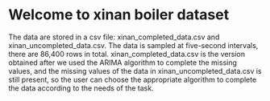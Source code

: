 Welcome to xinan boiler dataset
=======================================
The data are stored in a csv file: xinan_completed_data.csv and xinan_uncompleted_data.csv. 
The data is sampled at five-second intervals, there are 86,400 rows in total. xinan_completed_data.csv is the version obtained after we used the ARIMA algorithm to complete
the missing values, and the missing values of the data in xinan_uncompleted_data.csv is still present, so the user can choose the appropriate algorithm to complete the data
according to the needs of the task.

